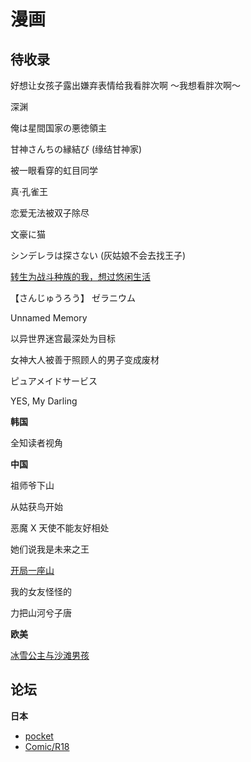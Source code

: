 # 漫画

## 待收录

好想让女孩子露出嫌弃表情给我看胖次啊 ～我想看胖次啊～

深渊

俺は星間国家の悪徳領主

甘神さんちの縁結び (缘结甘神家)

被一眼看穿的虹目同学

真·孔雀王

恋爱无法被双子除尽

文豪に猫 

シンデレラは探さない (灰姑娘不会去找王子)

[转生为战斗种族的我，想过悠闲生活](https://manga.bilibili.com/detail/mc31069)

【さんじゅうろう】 ゼラニウム

Unnamed Memory

以异世界迷宫最深处为目标

女神大人被善于照顾人的男子变成废材

ピュアメイドサービス

YES, My Darling

**韩国**

全知读者视角

**中国**

祖师爷下山

从姑获鸟开始

恶魔 X 天使不能友好相处

她们说我是未来之王

[开局一座山](https://space.bilibili.com/451182083/channel/collectiondetail?sid=349612 "开局一座山")

我的女友怪怪的

力把山河兮子唐

**欧美**

[冰雪公主与沙滩男孩](https://www.bilibili.com/video/BV13Z4y1b7cu?spm_id_from=333.999.0.0&vd_source=5bf05843ff6ab5a61fa9a5d950358621)



## 论坛

**日本**

- [pocket](https://pocket.shonenmagazine.com/)
- [Comic/R18](https://r18.cmz.jp/)

